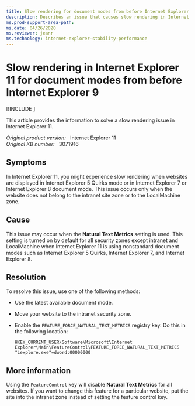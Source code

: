 ```yaml
---
title: Slow rendering for document modes from before Internet Explorer 9
description: Describes an issue that causes slow rendering in Internet Explorer 11. Occurs when websites are displayed in document mode from Internet Explorer 8 and earlier. A resolution is provided.
ms.prod-support-area-path: 
ms.date: 04/26/2020
ms.reviewer: jeanr
ms.technology: internet-explorer-stability-performance
---
```

# Slow rendering in Internet Explorer 11 for document modes from before Internet Explorer 9

[!INCLUDE [](../../../includes/browsers-important.md)]

This article provides the information to solve a slow rendering issue in Internet Explorer 11.

_Original product version:_ &nbsp; Internet Explorer 11  
_Original KB number:_ &nbsp; 3071916

## Symptoms

In Internet Explorer 11, you might experience slow rendering when websites are displayed in Internet Explorer 5 Quirks mode or in Internet Explorer 7 or Internet Explorer 8 document mode. This issue occurs only when the website does not belong to the intranet site zone or to the LocalMachine zone.

## Cause

This issue may occur when the **Natural Text Metrics** setting is used. This setting is turned on by default for all security zones except intranet and LocalMachine when Internet Explorer 11 is using nonstandard document modes such as Internet Explorer 5 Quirks, Internet Explorer 7, and Internet Explorer 8.

## Resolution

To resolve this issue, use one of the following methods:

- Use the latest available document mode.
- Move your website to the intranet security zone.
- Enable the `FEATURE_FORCE_NATURAL_TEXT_METRICS` registry key. Do this in the following location:

    ```console
    HKEY_CURRENT_USER\Software\Microsoft\Internet Explorer\Main\FeatureControl\FEATURE_FORCE_NATURAL_TEXT_METRICS  
    "iexplore.exe"=dword:00000000
    ```

## More information

Using the `FeatureControl` key will disable **Natural Text Metrics** for all websites. If you want to change this feature for a particular website, put the site into the intranet zone instead of setting the feature control key.
